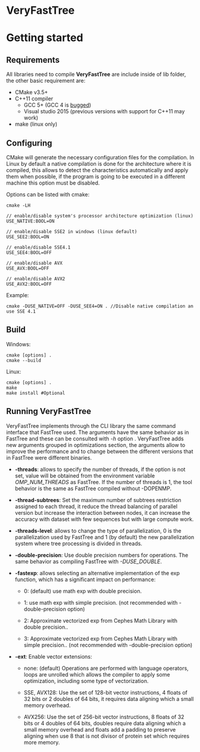 # VeryFastTree

# Getting started #

## Requirements

All libraries need to compile **VeryFastTree** are include inside of lib folder, the 
other basic requirement are:

* CMake v3.5+
* C++11 compiler
	* GCC 5+ (GCC 4 is [bugged](https://gcc.gnu.org/bugzilla/show_bug.cgi?id=56859))
	* Visual studio 2015 (previous versions with support for C++11 may work)
* make (linux only)

## Configuring

CMake will generate the necessary configuration files for the compilation. In Linux by 
default a native compilation is done for the architecture where it is compiled, this 
allows to detect the characteristics automatically and apply them when possible, if the 
program is going to be executed in a different machine this option must be disabled.

Options can be listed with cmake:

	cmake -LH

	// enable/disable system's processor architecture optimization (linux)
	USE_NATIVE:BOOL=ON

	// enable/disable SSE2 in windows (linux default)
	USE_SEE2:BOOL=ON

	// enable/disable SSE4.1
	USE_SEE4:BOOL=OFF

	// enable/disable AVX
	USE_AVX:BOOL=OFF

	// enable/disable AVX2
	USE_AVX2:BOOL=OFF

Example:

	cmake -DUSE_NATIVE=OFF -DUSE_SEE4=ON . //Disable native compilation an use SSE 4.1

## Build

Windows:

	cmake [options] .
	cmake --build

Linux:

	cmake [options] .
	make
	make install #Optional


## Running VeryFastTree ##

VeryFastTree implements through the CLI library the same command interface that FastTree used. The arguments have the same behavior as in FastTree and these can be consulted with *-h* option . VeryFastTree adds new arguments grouped in optimizations section, the arguments allow to improve the performance and to change between the different versions that in FastTree were different binaries.

  - **-threads**: allows to specify the number of threads, if the option
    is not set, value will be obtained from the environment variable
    *OMP\_NUM\_THREADS* as FastTree. If the number of threads is 1, the
    tool behavior is the same as FastTree compiled without -DOPENMP.

  - **-thread-subtrees**: Set the maximum number of subtrees restriction 
  assigned to each thread, it reduce the thread  balancing of parallel 
  version but increase the interaction between nodes, it can increase the 
  accuracy with dataset with few sequences but with large compute work.

  - **-threads-level**: allows to change the type of parallelization, 0 is
    the parallelization used by FastTree and 1 (by default) the new
    parallelization system where tree processing is divided in threads.

  - **-double-precision**: Use double precision numbers for operations.
    The same behavior as compiling FastTree with *-DUSE\_DOUBLE*.

  - **-fastexp**: allows selecting an alternative implementation of the
    exp function, which has a significant impact on performance:
    
      - 0: (default) use math exp with double precision.
    
      - 1: use math exp with simple precision. (not recommended with
        -double-precision option)
    
      - 2: Approximate vectorized exp from Cephes Math Library with
        double precision..
    
      - 3: Approximate vectorized exp from Cephes Math Library with
        simple precision.. (not recommended with -double-precision
        option)

  - **-ext**: Enable vector extensions:
    
      - none: (default) Operations are performed with language
        operators, loops are unrolled which allows the compiler to apply
        some optimization, including some type of vectorization.
    
      - SSE, AVX128: Use the set of 128-bit vector instructions, 4
        floats of 32 bits or 2 doubles of 64 bits, it requires data
        aligning which a small memory overhead.
    
      - AVX256: Use the set of 256-bit vector instructions, 8 floats of
        32 bits or 4 doubles of 64 bits, doubles require data aligning
        which a small memory overhead and floats add a padding to
        preserve aligning when use 8 that is not divisor of protein set
        which requires more memory.


